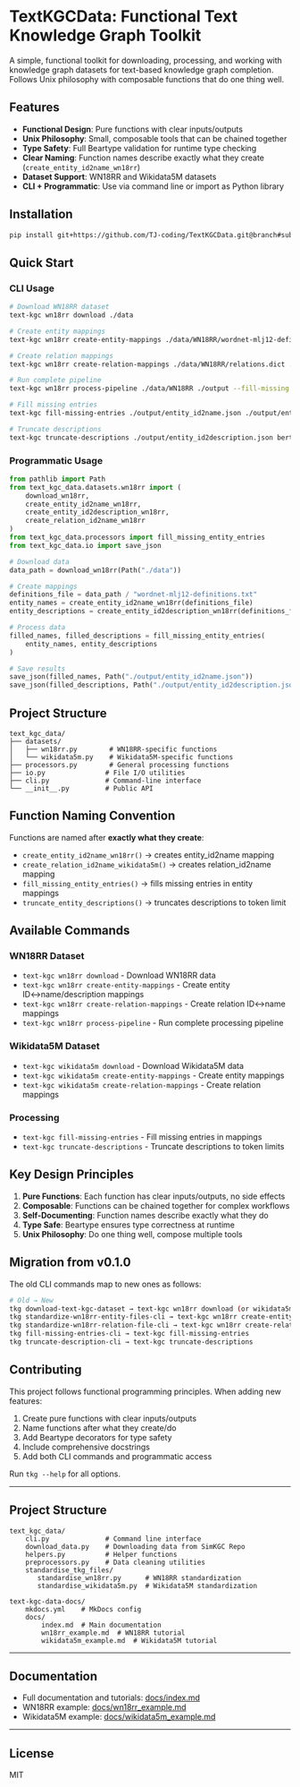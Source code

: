 # TextKGCData: Functional Text Knowledge Graph Toolkit

A simple, functional toolkit for downloading, processing, and working with knowledge graph datasets for text-based knowledge graph completion. Follows Unix philosophy with composable functions that do one thing well.

## Features

- **Functional Design**: Pure functions with clear inputs/outputs  
- **Unix Philosophy**: Small, composable tools that can be chained together
- **Type Safety**: Full Beartype validation for runtime type checking
- **Clear Naming**: Function names describe exactly what they create (`create_entity_id2name_wn18rr`)
- **Dataset Support**: WN18RR and Wikidata5M datasets
- **CLI + Programmatic**: Use via command line or import as Python library

## Installation

```bash
pip install git+https://github.com/TJ-coding/TextKGCData.git@branch#subdirectory=text_kgc_data_proj
```

## Quick Start

### CLI Usage

```bash
# Download WN18RR dataset
text-kgc wn18rr download ./data

# Create entity mappings
text-kgc wn18rr create-entity-mappings ./data/WN18RR/wordnet-mlj12-definitions.txt ./output

# Create relation mappings  
text-kgc wn18rr create-relation-mappings ./data/WN18RR/relations.dict ./output

# Run complete pipeline
text-kgc wn18rr process-pipeline ./data/WN18RR ./output --fill-missing --truncate-descriptions --tokenizer-name bert-base-uncased

# Fill missing entries
text-kgc fill-missing-entries ./output/entity_id2name.json ./output/entity_id2description.json ./filled

# Truncate descriptions
text-kgc truncate-descriptions ./output/entity_id2description.json bert-base-uncased ./truncated
```

### Programmatic Usage

```python
from pathlib import Path
from text_kgc_data.datasets.wn18rr import (
    download_wn18rr,
    create_entity_id2name_wn18rr,
    create_entity_id2description_wn18rr,
    create_relation_id2name_wn18rr
)
from text_kgc_data.processors import fill_missing_entity_entries
from text_kgc_data.io import save_json

# Download data
data_path = download_wn18rr(Path("./data"))

# Create mappings
definitions_file = data_path / "wordnet-mlj12-definitions.txt"
entity_names = create_entity_id2name_wn18rr(definitions_file)
entity_descriptions = create_entity_id2description_wn18rr(definitions_file)

# Process data
filled_names, filled_descriptions = fill_missing_entity_entries(
    entity_names, entity_descriptions
)

# Save results
save_json(filled_names, Path("./output/entity_id2name.json"))
save_json(filled_descriptions, Path("./output/entity_id2description.json"))
```

## Project Structure

```
text_kgc_data/
├── datasets/
│   ├── wn18rr.py        # WN18RR-specific functions
│   └── wikidata5m.py    # Wikidata5M-specific functions
├── processors.py        # General processing functions
├── io.py               # File I/O utilities
├── cli.py              # Command-line interface
└── __init__.py         # Public API
```

## Function Naming Convention

Functions are named after **exactly what they create**:
- `create_entity_id2name_wn18rr()` → creates entity_id2name mapping
- `create_relation_id2name_wikidata5m()` → creates relation_id2name mapping  
- `fill_missing_entity_entries()` → fills missing entries in entity mappings
- `truncate_entity_descriptions()` → truncates descriptions to token limit

## Available Commands

### WN18RR Dataset
- `text-kgc wn18rr download` - Download WN18RR data
- `text-kgc wn18rr create-entity-mappings` - Create entity ID↔name/description mappings
- `text-kgc wn18rr create-relation-mappings` - Create relation ID↔name mappings
- `text-kgc wn18rr process-pipeline` - Run complete processing pipeline

### Wikidata5M Dataset  
- `text-kgc wikidata5m download` - Download Wikidata5M data
- `text-kgc wikidata5m create-entity-mappings` - Create entity mappings
- `text-kgc wikidata5m create-relation-mappings` - Create relation mappings

### Processing
- `text-kgc fill-missing-entries` - Fill missing entries in mappings
- `text-kgc truncate-descriptions` - Truncate descriptions to token limits

## Key Design Principles

1. **Pure Functions**: Each function has clear inputs/outputs, no side effects
2. **Composable**: Functions can be chained together for complex workflows  
3. **Self-Documenting**: Function names describe exactly what they do
4. **Type Safe**: Beartype ensures type correctness at runtime
5. **Unix Philosophy**: Do one thing well, compose multiple tools

## Migration from v0.1.0

The old CLI commands map to new ones as follows:

```bash
# Old → New
tkg download-text-kgc-dataset → text-kgc wn18rr download (or wikidata5m)
tkg standardize-wn18rr-entity-files-cli → text-kgc wn18rr create-entity-mappings
tkg standardize-wn18rr-relation-file-cli → text-kgc wn18rr create-relation-mappings
tkg fill-missing-entries-cli → text-kgc fill-missing-entries
tkg truncate-description-cli → text-kgc truncate-descriptions
```

## Contributing

This project follows functional programming principles. When adding new features:

1. Create pure functions with clear inputs/outputs
2. Name functions after what they create/do
3. Add Beartype decorators for type safety
4. Include comprehensive docstrings
5. Add both CLI commands and programmatic access

Run `tkg --help` for all options.

---

## Project Structure

```
text_kgc_data/
    cli.py              # Command line interface
    download_data.py    # Downloading data from SimKGC Repo
    helpers.py          # Helper functions
    preprocessors.py    # Data cleaning utilities
    standardise_tkg_files/
       standardise_wn18rr.py      # WN18RR standardization
       standardise_wikidata5m.py  # Wikidata5M standardization

text-kgc-data-docs/
    mkdocs.yml    # MkDocs config
    docs/
        index.md  # Main documentation
        wn18rr_example.md  # WN18RR tutorial
        wikidata5m_example.md  # Wikidata5M tutorial
```

---

## Documentation

- Full documentation and tutorials: [docs/index.md](text-kgc-data-docs/docs/index.md)
- WN18RR example: [docs/wn18rr_example.md](text-kgc-data-docs/docs/wn18rr_example.md)
- Wikidata5M example: [docs/wikidata5m_example.md](text-kgc-data-docs/docs/wikidata5m_example.md)

---

## License
MIT
